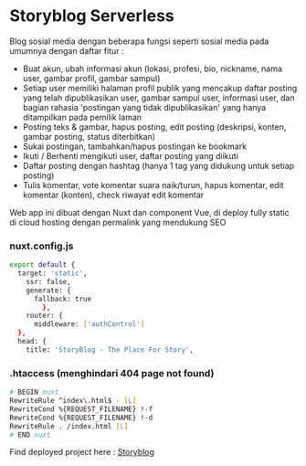 # Storyblog Serverless

Blog sosial media dengan beberapa fungsi seperti sosial media pada umumnya dengan daftar fitur :

- Buat akun, ubah informasi akun (lokasi, profesi, bio, nickname, nama user, gambar profil, gambar sampul)
- Setiap user memiliki halaman profil publik yang mencakup daftar posting yang telah dipublikasikan user, gambar sampul user, informasi user, dan bagian rahasia 'postingan yang tidak dipublikasikan' yang hanya ditampilkan pada pemilik laman
- Posting teks & gambar, hapus posting, edit posting (deskripsi, konten, gambar posting, status diterbitkan)
- Sukai postingan, tambahkan/hapus postingan ke bookmark
- Ikuti / Berhenti mengikuti user, daftar posting yang diikuti
- Daftar posting dengan hashtag (hanya 1 tag yang didukung untuk setiap posting)
- Tulis komentar, vote komentar suara naik/turun, hapus komentar, edit komentar (konten), check riwayat edit komentar

Web app ini dibuat dengan Nuxt dan component Vue, di deploy fully static di cloud hosting dengan permalink yang mendukung SEO

### nuxt.config.js
```bash
export default {
  target: 'static',
    ssr: false,
    generate: {
      fallback: true
        },
    router: {
      middleware: ['authControl']
  },
  head: {
    title: 'StoryBlog - The Place For Story',
```

### .htaccess (menghindari 404 page not found)
```bash
# BEGIN nuxt
RewriteRule ^index\.html$ - [L]
RewriteCond %{REQUEST_FILENAME} !-f
RewriteCond %{REQUEST_FILENAME} !-d
RewriteRule . /index.html [L]
# END nuxt
```

Find deployed project here : <a href="https://storyblog.malanggleerrr.com/">Storyblog</a>
